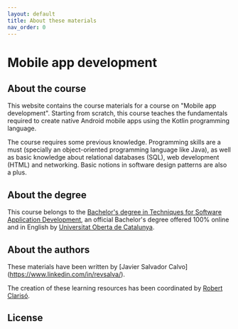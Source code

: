 ```yaml
---
layout: default
title: About these materials
nav_order: 0
---
```


# Mobile app development

## About the course

This website contains the course materials for a course on "Mobile app development". Starting from scratch, this course teaches the fundamentals required to create native Android mobile apps using the Kotlin programming language.

The course requires some previous knowledge. Programming skills are a must (specially an object-oriented programming language like Java), as well as basic knowledge about relational databases (SQL), web development (HTML) and networking.  Basic notions in software design patterns are also a plus.

## About the degree

This course belongs to the [Bachelor's degree in Techniques for Software Application Development](https://studies.uoc.edu/en/bachelors-degrees/software-development/presentation), an official Bachelor's degree offered 100% online and in English by [Universitat Oberta de Catalunya](https://www.uoc.edu/portal/en/index.html).

## About the authors

These materials have been written by [Javier Salvador Calvo] (https://www.linkedin.com/in/revsalva/).

The creation of these learning resources has been coordinated by [Robert Clarisó](https://robertclariso.github.io).

## License

